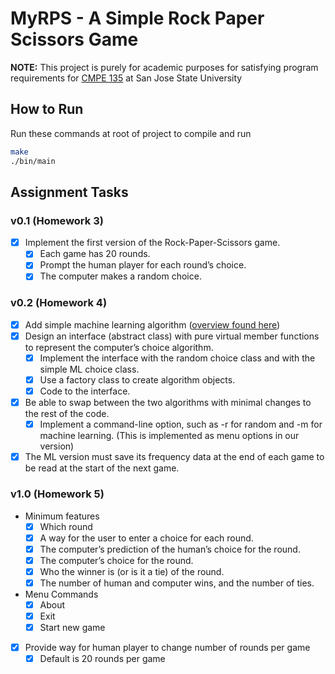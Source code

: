 # MyRPS - A Simple Rock Paper Scissors Game
**NOTE:** This project is purely for academic purposes for satisfying program requirements for [CMPE 135](http://www.cs.sjsu.edu/~mak/CMPE135/index.html) at San Jose State University  

## How to Run
Run these commands at root of project to compile and run
```bash
make
./bin/main
```


## Assignment Tasks
### v0.1 (Homework 3)
- [x] Implement the first version of the Rock-Paper-Scissors game.
  - [x] Each game has 20 rounds.
  - [x] Prompt the human player for each round’s choice.
  - [x] The computer makes a random choice.  

### v0.2 (Homework 4)
- [x] Add simple machine learning algorithm ([overview found here](https://github.com/drofp/MyRPS/wiki#simple-machine-learning-algorithm-overview))
- [x] Design an interface (abstract class) with pure virtual member functions to represent the computer’s choice algorithm.
  - [x] Implement the interface with the random choice class and with the simple ML choice class.
  - [x] Use a factory class to create algorithm objects.
  - [x] Code to the interface.
- [x] Be able to swap between the two algorithms with minimal changes to the rest of the code.
  - [x] Implement a command-line option, such as -r for random and -m for machine learning. (This is implemented as menu options in our version)
- [x] The ML version must save its frequency data at the end of each game to be read at the start of the next game.

### v1.0 (Homework 5)
- Minimum features
  - [x] Which round
  - [x] A way for the user to enter a choice for each round.
  - [x] The computer’s prediction of the human’s choice for the round.
  - [x] The computer’s choice for the round.
  - [x] Who the winner is (or is it a tie) of the round.
  - [x] The number of human and computer wins, and the number of ties.
- Menu Commands
  - [x] About
  - [x] Exit
  - [x] Start new game
- [x] Provide way for human player to change number of rounds per game
  - [x] Default is 20 rounds per game
